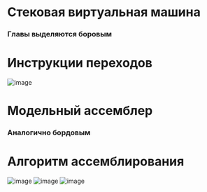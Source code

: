 # Стековая виртуальная машина
### Главы выделяются боровым

# Инструкции переходов
![image](https://github.com/AngelicHedgehog/BMSTU-Implementation-of-Programming-Language-Abstractions/assets/102258145/e001c8ec-56e9-4e1d-aa4e-4fdc924a0303)

# Модельный ассемблер
### Аналогично бордовым

# Алгоритм ассемблирования
![image](https://github.com/AngelicHedgehog/BMSTU-Implementation-of-Programming-Language-Abstractions/assets/102258145/3978bf18-af1d-44c8-af24-4cb20c65ec90)
![image](https://github.com/AngelicHedgehog/BMSTU-Implementation-of-Programming-Language-Abstractions/assets/102258145/7ee4ea30-9efc-4b1c-883d-fe1cdeb1dfe4)
![image](https://github.com/AngelicHedgehog/BMSTU-Implementation-of-Programming-Language-Abstractions/assets/102258145/10fae2c5-1b82-4258-a7ae-cf3cfd954627)

